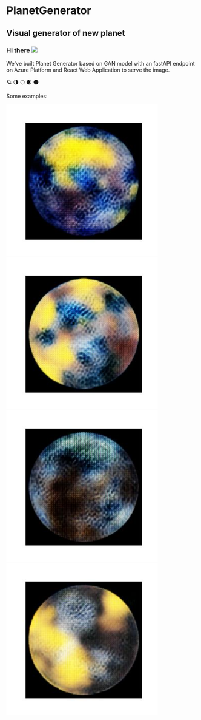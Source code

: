 # PlanetGenerator
## Visual generator of new planet
### Hi there <img src="https://media.giphy.com/media/hvRJCLFzcasrR4ia7z/giphy.gif" width="25px">

We've built Planet Generator based on GAN model with an fastAPI endpoint on Azure Platform and React Web Application to serve the image.

🪐  🌗 🌕 🌒 🌑


Some examples:

<img src="https://raw.githubusercontent.com/mulatom1/PlanetGenerator/main/FRONT/public/assets/images/examples/11.jpg" width="400">

<img src="https://raw.githubusercontent.com/mulatom1/PlanetGenerator/main/FRONT/public/assets/images/examples/20.jpg" width="400">

<img src="https://raw.githubusercontent.com/mulatom1/PlanetGenerator/main/FRONT/public/assets/images/examples/4.jpg" width="400">

<img src="https://raw.githubusercontent.com/mulatom1/PlanetGenerator/main/FRONT/public/assets/images/examples/30.jpg" width="400">